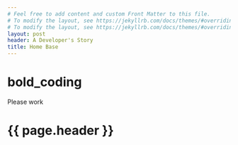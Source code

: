 ```yaml
---
# Feel free to add content and custom Front Matter to this file.
# To modify the layout, see https://jekyllrb.com/docs/themes/#overriding-theme-defaults
# To modify the layout, see https://jekyllrb.com/docs/themes/#overriding-theme-defaults]
layout: post
header: A Developer's Story
title: Home Base
---
```




<style type="text/css">
.h1 {
    font-family: Fantasy, Chalkduster, serif;
    color: slateblue;
}
</style>
</head>

# bold_coding
<p>
    Please work
</p>
<h1>
{{ page.header }}
</h1>

